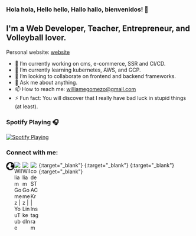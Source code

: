 ### Hola hola, Hello hello, Hallo hallo, bienvenidos! 👋

## I'm a Web Developer, Teacher, Entrepreneur, and Volleyball lover.

Personal website: [website]([website]{:target="_blank"})

- 🔭 I’m currently working on cms, e-commerce, SSR and CI/CD.
- 🌱 I’m currently learning kubernetes, AWS, and GCP.
- 👯 I’m looking to collaborate on frontend and backend frameworks.
- 💬 Ask me about anything.
- 📫 How to reach me: williamegomezo@gmail.com
- ⚡ Fun fact: You will discover that I really have bad luck in stupid things (at least).

### Spotify Playing 🎧

[<img src="https://now-playing-codestackr.vercel.app/api/spotify-playing" alt="Spotify Playing" width="350" />](https://open.spotify.com/user/swyqyimdc12jajde4vpwd2x1b)

### Connect with me:

[<img align="left" alt="www.williamegomezo.me" width="22px" src="https://raw.githubusercontent.com/iconic/open-iconic/master/svg/globe.svg" />][website]{:target="_blank"}
[<img align="left" alt="William Gomez | YouTube" width="22px" src="https://cdn.jsdelivr.net/npm/simple-icons@v3/icons/youtube.svg" />][youtube]{:target="_blank"}
[<img align="left" alt="William Gomez | LinkedIn" width="22px" src="https://cdn.jsdelivr.net/npm/simple-icons@v3/icons/linkedin.svg" />][linkedin]{:target="_blank"}
[<img align="left" alt="codeSTACKr | Instagram" width="22px" src="https://cdn.jsdelivr.net/npm/simple-icons@v3/icons/instagram.svg" />][instagram]{:target="_blank"}

[website]: https://www.williamegomezo.me
[youtube]: https://www.youtube.com/channel/UC1lxl2CURjQY1Lklp-7Gptw
[instagram]: https://www.instagram.com/williamegomezo
[linkedin]: https://www.linkedin.com/in/williamegomezo/
[spotify]: https://open.spotify.com/user/12171556847

